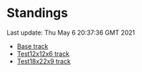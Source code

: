 # Standings

Last update: Thu May  6 20:37:36 GMT 2021

* [Base track](comps/Base/2021-05-06/standings.md)
* [Test12x12x6 track](comps/Test12x12x6/2021-05-06/standings.md)
* [Test18x22x9 track](comps/Test18x22x9/2021-05-06/standings.md)

